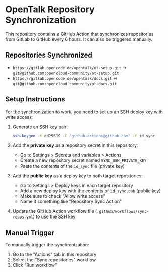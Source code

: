 # OpenTalk Repository Synchronization

This repository contains a GitHub Action that synchronizes repositories from GitLab to GitHub every 6 hours. It can also be triggered manually.

## Repositories Synchronized

- `https://gitlab.opencode.de/opentalk/ot-setup.git` → `git@github.com:opencloud-community/ot-setup.git`
- `https://gitlab.opencode.de/opentalk/docs.git` → `git@github.com:opencloud-community/ot-docs.git`

## Setup Instructions

For the synchronization to work, you need to set up an SSH deploy key with write access:

1. Generate an SSH key pair:
   ```bash
   ssh-keygen -t ed25519 -C "github-actions@github.com" -f id_sync
   ```

2. Add the **private key** as a repository secret in this repository:
   - Go to Settings > Secrets and variables > Actions
   - Create a new repository secret named `SYNC_SSH_PRIVATE_KEY`
   - Paste the contents of the `id_sync` file (private key)

3. Add the **public key** as a deploy key to both target repositories:
   - Go to Settings > Deploy keys in each target repository
   - Add a new deploy key with the contents of `id_sync.pub` (public key)
   - Make sure to check "Allow write access"
   - Name it something like "Repository Sync Action"

4. Update the GitHub Action workflow file (`.github/workflows/sync-repos.yml`) to use the SSH key

## Manual Trigger

To manually trigger the synchronization:
1. Go to the "Actions" tab in this repository
2. Select the "Sync repositories" workflow
3. Click "Run workflow"